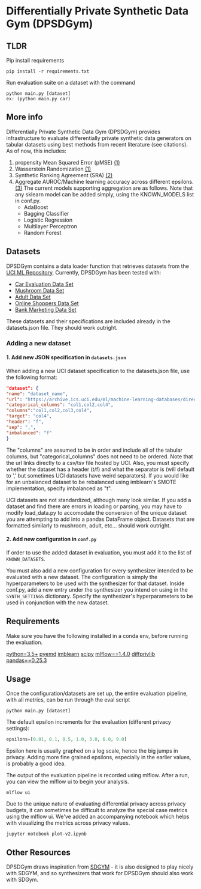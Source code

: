 # Differentially Private Synthetic Data Gym (DPSDGym)
## TLDR
Pip install requirements
```
pip install -r requirements.txt
```
Run evaluation suite on a dataset with the command
```
python main.py [dataset]
ex: (python main.py car)
```
## More info
Differentially Private Synthetic Data Gym (DPSDGym) provides infrastructure to evaluate differentially private synthetic data generators on tabular datasets using best methods from recent literature (see citations). As of now, this includes:
1. propensity Mean Squared Error (pMSE) [(1)](https://arxiv.org/pdf/2004.07740.pdf)
2. Wasserstein Randomization [(1)](https://arxiv.org/pdf/2004.07740.pdf)
3. Synthetic Ranking Agreement (SRA) [(2)](https://arxiv.org/pdf/1806.11345.pdf) 
4. Aggregate AUROC/Machine learning accuracy across different epsilons. [(3)](https://openreview.net/pdf?id=S1zk9iRqF7) The current models supporting aggregation are as follows. Note that any sklearn model can be added simply, using the KNOWN_MODELS list in conf.py.
    * AdaBoost
    * Bagging Classifier
    * Logistic Regression
    * Multilayer Perceptron
    * Random Forest

    
## Datasets
DPSDGym contains a data loader function that retrieves datasets from the [UCI ML Repository](https://archive.ics.uci.edu/ml/datasets.php). Currently, DPSDGym has been tested with:
* [Car Evaluation Data Set](https://archive.ics.uci.edu/ml/datasets/Car+Evaluation)
* [Mushroom Data Set](https://archive.ics.uci.edu/ml/datasets/Mushroom)
* [Adult Data Set](http://archive.ics.uci.edu/ml/datasets/Adult)
* [Online Shoppers Data Set](https://archive.ics.uci.edu/ml/datasets/Online+Shoppers+Purchasing+Intention+Dataset#)
* [Bank Marketing Data Set](https://archive.ics.uci.edu/ml/datasets/Bank+Marketing#)

These datasets and their specifications are included already in the datasets.json file. They should work outright.

### Adding a new dataset
#### 1. Add new JSON specification in `datasets.json`
When adding a new UCI dataset specification to the datasets.json file, use the following format:
```json
"dataset": {
"name": "dataset_name",
"url": "https://archive.ics.uci.edu/ml/machine-learning-databases/direct/link/to/data.data",
"categorical_columns": "col1,col2,col4",
"columns":"col1,col2,col3,col4",
"target": "col4",
"header": "f",
"sep": ",",
"imbalanced": "f"
}
```
The "columns" are assumed to be in order and include all of the tabular columns, but "categorical_columns" does not need to be ordered. Note that the url links directly to a csv/tsv file hosted by UCI. Also, you must specify whether the dataset has a header (t/f) and what the separator is (will default to ',' but sometimes UCI datasets have weird separators). If you would like for an unbalanced dataset to be rebalanced using imblearn's SMOTE implementation, specify imbalanced as "t".

UCI datasets are not standardized, although many look similar. If you add a dataset and find there are errors in loading or parsing, you may have to modify load_data.py to accomodate the conversion of the unique dataset you are attempting to add into a pandas DataFrame object. Datasets that are formatted similarly to mushroom, adult, etc... should work outright.

#### 2. Add new configuration in `conf.py`
If order to use the added dataset in evaluation, you must add it to the list of `KNOWN_DATASETS`. 

You must also add a new configuration for every synthesizer intended to be evaluated with a new dataset. The configuration is simply the hyperparameters to be used with the synthesizer for that dataset. Inside conf.py, add a new entry under the synthesizer you intend on using in the `SYNTH_SETTINGS` dictionary. Specify the synthesizer's hyperparameters to be used in conjunction with the new dataset.
## Requirements
Make sure you have the following installed in a conda env, before running the evaluation.

[python=3.5+](https://www.python.org/downloads/)
[pyemd](https://github.com/wmayner/pyemd)
[imblearn](https://pypi.org/project/imbalanced-learn/)
[scipy](https://www.scipy.org/scipylib/download.html)
[mlflow==1.4.0](https://pypi.org/project/mlflow/)
[diffprivlib](https://github.com/IBM/differential-privacy-library)
[pandas==0.25.3](https://pypi.org/project/pandas/)
## Usage
Once the configuration/datasets are set up, the entire evaluation pipeline, with all metrics, can be run through the eval script
```
python main.py [dataset]
```
<!-- Flags can be used to specify which metrics to run in the evaluation. You could equivalently run
```
python main.py wasserstein pmse ml_eval sra
```
(Note that `sra` can only be run if `ml_eval` is also run.) -->

The default epsilon increments for the evaluation (different privacy settings):
```python
epsilons=[0.01, 0.1, 0.5, 1.0, 3.0, 6.0, 9.0]
```
Epsilon here is usually graphed on a log scale, hence the big jumps in privacy. Adding more fine grained epsilons, especially in the earlier values, is probably a good idea.

The output of the evaluation pipeline is recorded using mlflow. After a run, you can view the mlflow ui to begin your analysis.
```
mlflow ui
```
Due to the unique nature of evaluating differential privacy across privacy budgets, it can sometimes be difficult to analyze the special case metrics using the mlflow ui. We've added an accompanying notebook which helps with visualizing the metrics across privacy values.
```
jupyter notebook plot-v2.ipynb
```

## Other Resources
DPSDGym draws inspiration from [SDGYM](https://github.com/sdv-dev/SDGym) - it is also designed to play nicely with SDGYM, and so synthesizers that work for DPSDGym should also work with SDGym.